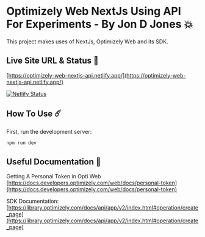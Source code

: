 # Optimizely Web NextJs Using API For Experiments - By Jon D Jones 💥

This project makes uses of NextJs, Optimizely Web and its SDK.

## Live Site URL & Status 👺

[https://optimizely-web-nextjs-api.netlify.app/](https://optimizely-web-nextjs-api.netlify.app/)

[![Netlify Status](https://api.netlify.com/api/v1/badges/7f0b40a3-a6cc-4f30-a01e-f8122a816180/deploy-status)](https://app.netlify.com/sites/optimizely-web-nextjs-api/deploys)

## How To Use ☄️

First, run the development server:

```bash
npm run dev
```

## Useful Documentation 📄

Getting A Personal Token in Opti Web
[https://docs.developers.optimizely.com/web/docs/personal-token](https://docs.developers.optimizely.com/web/docs/personal-token)

SDK Documentation:
[https://library.optimizely.com/docs/api/app/v2/index.html#operation/create_page](https://library.optimizely.com/docs/api/app/v2/index.html#operation/create_page)
